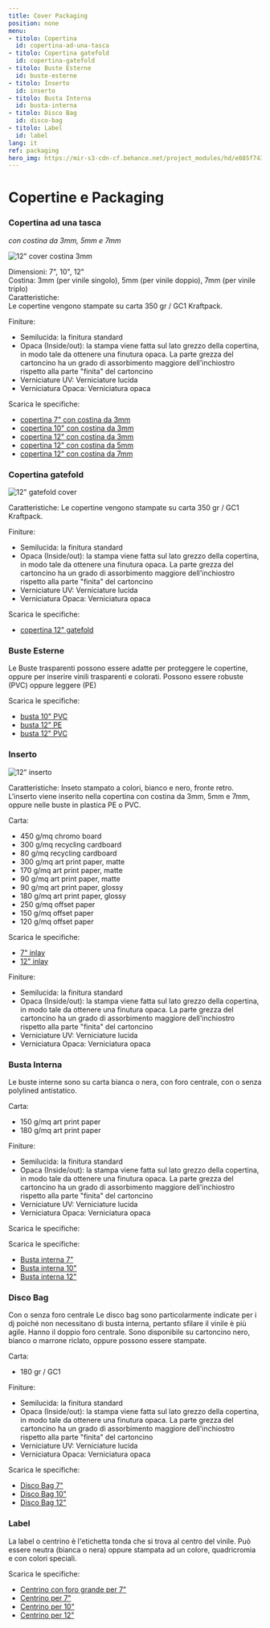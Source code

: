 ```yaml
---
title: Cover Packaging
position: none
menu:
- titolo: Copertina
  id: copertina-ad-una-tasca
- titolo: Copertina gatefold
  id: copertina-gatefold
- titolo: Buste Esterne
  id: buste-esterne
- titolo: Inserto
  id: inserto
- titolo: Busta Interna
  id: busta-interna
- titolo: Disco Bag
  id: disco-bag
- titolo: Label
  id: label
lang: it
ref: packaging
hero_img: https://mir-s3-cdn-cf.behance.net/project_modules/hd/e085f743172557.57e59d6417a83.jpg
---
```


# Copertine e Packaging

### Copertina ad una tasca
*con costina da 3mm, 5mm e 7mm*


![12" cover costina 3mm](/img/Costina3mm_.jpg)

Dimensioni: 7", 10", 12"<br>
Costina: 3mm (per vinile singolo), 5mm (per vinile doppio), 7mm (per vinile triplo)<br>
Caratteristiche:<br>
Le copertine vengono stampate su carta 350 gr / GC1 Kraftpack.

Finiture:

* Semilucida: la finitura standard
* Opaca (Inside/out): la stampa viene fatta sul lato grezzo della copertina, in modo tale da ottenere una finutura opaca. La parte grezza del cartoncino ha un grado di assorbimento maggiore dell'inchiostro rispetto alla parte "finita" del cartoncino
* Verniciature UV: Verniciature lucida
* Verniciatura Opaca: Verniciatura opaca

Scarica le specifiche:

* <a href="http://www.randmuzik.de/files/7inch_cover.pdf" target="_blank">copertina 7" con costina da 3mm</a>
* <a href="http://www.randmuzik.de/files/10inch_cover.pdf" target="_blank">copertina 10" con costina da 3mm</a>
* <a href="http://www.randmuzik.de/files/12inch_cover_1lp_3mm.pdf" target="_blank">copertina 12" con costina da 3mm</a>
* <a href="http://www.randmuzik.de/files/12inch_cover_2lp_5mm.pdf" target="_blank">copertina 12" con costina da 5mm</a>
* <a href="http://www.randmuzik.de/files/12inch_cover_3lp_7mm.pdf" target="_blank">copertina 12" con costina da 7mm</a>



### Copertina gatefold

![12" gatefold cover](/img/gatefold800px.png)

Caratteristiche:
Le copertine vengono stampate su carta 350 gr / GC1 Kraftpack.

Finiture:

* Semilucida: la finitura standard
* Opaca (Inside/out): la stampa viene fatta sul lato grezzo della copertina, in modo tale da ottenere una finutura opaca. La parte grezza del cartoncino ha un grado di assorbimento maggiore dell'inchiostro rispetto alla parte "finita" del cartoncino
* Verniciature UV: Verniciature lucida
* Verniciatura Opaca: Verniciatura opaca

Scarica le specifiche:

* <a href="http://www.randmuzik.de/files/12inch_klappcover_7mm.pdf" target="_blank">copertina 12" gatefold</a>

### Buste Esterne

Le Buste trasparenti possono essere adatte per proteggere le copertine, oppure per inserire vinili trasparenti e colorati.
Possono essere robuste (PVC) oppure leggere (PE)

Scarica le specifiche:

* <a href="http://www.randmuzik.de/files/10inch_pvc-huelle.pdf" target="_blank">busta 10" PVC</a>
* <a href="http://www.randmuzik.de/files/12inch_pe-huelle.pdf" target="_blank">busta 12" PE</a>
* <a href="http://www.randmuzik.de/files/12inch_pvc-huelle.pdf" target="_blank">busta 12" PVC</a>



### Inserto


![12" inserto]()

Caratteristiche:
Inseto stampato a colori, bianco e nero, fronte retro. L'inserto viene inserito nella copertina con costina da 3mm, 5mm e 7mm, oppure nelle buste in plastica PE o PVC.

Carta:

* 450 g/mq chromo board
* 300 g/mq recycling cardboard
* 80 g/mq recycling cardboard
* 300 g/mq art print paper, matte
* 170 g/mq art print paper, matte
* 90 g/mq art print paper, matte
* 90 g/mq art print paper, glossy
* 180 g/mq art print paper, glossy
* 250 g/mq offset paper
* 150 g/mq offset paper
* 120 g/mq offset paper

Scarica le specifiche:

* <a href="http://www.randmuzik.de/files/7inch_einleger.pdf" target="_blank">7" inlay</a>
* <a href="http://www.randmuzik.de/files/12inch_einleger.pdf" target="_blank">12" inlay</a>

Finiture:

* Semilucida: la finitura standard
* Opaca (Inside/out): la stampa viene fatta sul lato grezzo della copertina, in modo tale da ottenere una finutura opaca. La parte grezza del cartoncino ha un grado di assorbimento maggiore dell'inchiostro rispetto alla parte "finita" del cartoncino
* Verniciature UV: Verniciature lucida
* Verniciatura Opaca: Verniciatura opaca

### Busta Interna

Le buste interne sono su carta bianca o nera, con foro centrale, con o senza polylined antistatico.

Carta:

* 150 g/mq art print paper
* 180 g/mq art print paper

Finiture:

* Semilucida: la finitura standard
* Opaca (Inside/out): la stampa viene fatta sul lato grezzo della copertina, in modo tale da ottenere una finutura opaca. La parte grezza del cartoncino ha un grado di assorbimento maggiore dell'inchiostro rispetto alla parte "finita" del cartoncino
* Verniciature UV: Verniciature lucida
* Verniciatura Opaca: Verniciatura opaca

Scarica le specifiche:

Scarica le specifiche:

* <a href="http://www.randmuzik.de/files/7inch_sleeve_185x185.pdf" target="_blank">Busta interna 7"</a>
* <a href="http://www.randmuzik.de/files/10inch_discosleeve.pdf" target="_blank">Busta interna 10"</a>
* <a href="http://www.randmuzik.de/files/12inch_discosleeve_1lp.pdf" target="_blank">Busta interna 12"</a>




### Disco Bag
Con o senza foro centrale
Le disco bag sono particolarmente indicate per i dj poiché non necessitano di busta interna, pertanto sfilare il vinile è più agile. Hanno il doppio foro centrale. Sono disponibile su cartoncino nero, bianco o marrone riclato, oppure possono essere stampate.


Carta:

* 180 gr / GC1 

Finiture:

* Semilucida: la finitura standard
* Opaca (Inside/out): la stampa viene fatta sul lato grezzo della copertina, in modo tale da ottenere una finutura opaca. La parte grezza del cartoncino ha un grado di assorbimento maggiore dell'inchiostro rispetto alla parte "finita" del cartoncino
* Verniciature UV: Verniciature lucida
* Verniciatura Opaca: Verniciatura opaca

Scarica le specifiche:

* <a href="http://www.randmuzik.de/files/7inch_sleeve_185x185.pdf" target="_blank">Disco Bag 7"</a>
* <a href="http://www.randmuzik.de/files/10inch_discosleeve.pdf" target="_blank">Disco Bag 10"</a>
* <a href="http://www.randmuzik.de/files/12inch_discosleeve_1lp.pdf" target="_blank">Disco Bag 12"</a>


### Label

La label o centrino è l'etichetta tonda che si trova al centro del vinile. Può essere neutra (bianca o nera) oppure stampata ad un colore, quadricromia e con colori speciali.

Scarica le specifiche:

* <a href="http://www.randmuzik.de/files/7inch_etikett_label_92mm_grossesml.pdf" target="_blank">Centrino con foro grande per 7"</a>
* <a href="http://www.randmuzik.de/files/7inch_etikett_label_92mm.pdf" target="_blank">Centrino per 7"</a>
* <a href="http://www.randmuzik.de/files/10inch_etikett_label.pdf" target="_blank">Centrino per 10"</a>
* <a href="http://www.randmuzik.de/files/12inch_etikett_label_100mm.pdf" target="_blank">Centrino per 12"</a>




